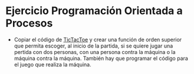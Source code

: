 # Ejercicio Programación Orientada a Procesos

- Copiar el código de [TicTacToe](https://github.com/USantaTecla-tech-javascript/game-ticTacToe/blob/master/1-programacionOrientadoProcesos/v0.0/app.js) y crear una función de orden superior que permita escoger, al inicio de la partida, si se quiere jugar una pertida con dos personas, con una persona contra la máquina o la máquina contra la máquina. También hay que programar el código para el juego que realiza la máquina. 